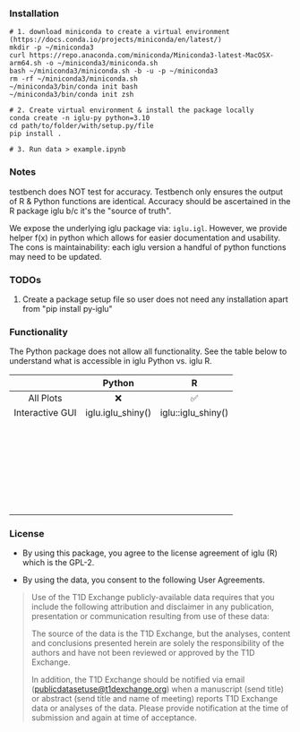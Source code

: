 ### Installation

```
# 1. download miniconda to create a virtual environment (https://docs.conda.io/projects/miniconda/en/latest/)
mkdir -p ~/miniconda3
curl https://repo.anaconda.com/miniconda/Miniconda3-latest-MacOSX-arm64.sh -o ~/miniconda3/miniconda.sh
bash ~/miniconda3/miniconda.sh -b -u -p ~/miniconda3
rm -rf ~/miniconda3/miniconda.sh
~/miniconda3/bin/conda init bash
~/miniconda3/bin/conda init zsh

# 2. Create virtual environment & install the package locally
conda create -n iglu-py python=3.10
cd path/to/folder/with/setup.py/file
pip install .

# 3. Run data > example.ipynb
```

### Notes
testbench does NOT test for accuracy. Testbench only ensures the output of R & Python functions are identical. Accuracy should be ascertained in the R package iglu b/c it's the "source of truth".

We expose the underlying iglu package via: `iglu.igl`. However, we provide helper f(x) in python which allows for easier documentation and usability. The cons is maintainability: each iglu version a handful of python functions may need to be updated.

### TODOs
1. Create a package setup file so user does not need any installation apart from "pip install py-iglu"

### Functionality
The Python package does not allow all functionality. See the table below to understand what is accessible in iglu Python vs. iglu R.

|                 |       Python      |          R         |
|:---------------:|:-----------------:|:------------------:|
|    All Plots    |         ❌        |          ✅        |
| Interactive GUI | iglu.iglu_shiny() | iglu::iglu_shiny() |
|                 |                   |                    |
|                 |                   |                    |
|                 |                   |                    |
|                 |                   |                    |
|                 |                   |                    |
|                 |                   |                    |
|                 |                   |                    |
|                 |                   |                    |
|                 |                   |                    |
|                 |                   |                    |
|                 |                   |                    |
|                 |                   |                    |
|                 |                   |                    |
|                 |                   |                    |
|                 |                   |                    |
|                 |                   |                    |
|                 |                   |                    |
|                 |                   |                    |
|                 |                   |                    |
|                 |                   |                    |
|                 |                   |                    |
|                 |                   |                    |
|                 |                   |                    |
|                 |                   |                    |
|                 |                   |                    |
|                 |                   |                    |
|                 |                   |                    |
|                 |                   |                    |


### License
* By using this package, you agree to the license agreement of iglu (R) which is the GPL-2.

* By using the data, you consent to the following User Agreements.

> Use of the T1D Exchange publicly-available data requires that you include the following attribution and disclaimer in any publication, presentation or communication resulting from use of these data:
> 
> The source of the data is the T1D Exchange, but the analyses, content and conclusions presented herein are solely the responsibility of the authors and have not been reviewed or approved by the T1D Exchange.
> 
> In addition, the T1D Exchange should be notified via email (publicdatasetuse@t1dexchange.org) when a manuscript (send title) or abstract (send title and name of meeting) reports T1D Exchange data or analyses of the data. Please provide notification at the time of submission and again at time of acceptance.